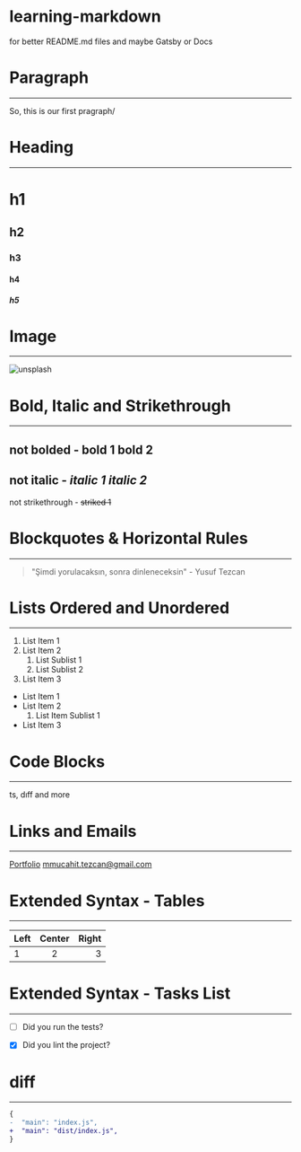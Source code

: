 # learning-markdown
for better README.md files and maybe Gatsby or Docs

# Paragraph
---
So, this is our first pragraph/


# Heading
---
# h1
## h2
### h3
#### h4
##### h5


# Image
---
![unsplash](https://images.unsplash.com/photo-1581422521308-126e2f139ea7?ixid=MXwxMjA3fDB8MHxwaG90by1wYWdlfHx8fGVufDB8fHw%3D&ixlib=rb-1.2.1&auto=format&fit=crop&w=634&q=80)


# Bold, Italic and Strikethrough
---
not bolded - **bold 1** __bold 2__
---
not italic - _italic 1_ *italic 2*
---
not strikethrough - ~~striked 1~~


# Blockquotes & Horizontal Rules
--- 
> "Şimdi yorulacaksın, sonra dinleneceksin" - Yusuf Tezcan


# Lists Ordered and Unordered
--- 
1. List Item 1
2. List Item 2
    1. List Sublist 1
    2. List Sublist 2
3. List Item 3

- List Item 1
- List Item 2
    1. List Item Sublist 1
- List Item 3


# Code Blocks
--- 
ts, dıff and more


# Links and Emails
--- 
[Portfolio](https://focusthen.tech")
<mmucahit.tezcan@gmail.com>


# Extended Syntax - Tables
--- 
| Left | Center | Right |
| :--- | :----: | ----: |
| 1    | 2      | 3     |


# Extended Syntax - Tasks List
--- 
- [ ] Did you run the tests?
- [x] Did you lint the project?


# diff 
---
```diff
{
-  "main": "index.js",
+  "main": "dist/index.js",
}
```
